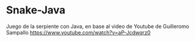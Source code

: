 # Snake-Java

Juego de la serpiente con Java, en base al video de Youtube de
Guilleromo Sampallo https://www.youtube.com/watch?v=aP-Jcdwqrz0
